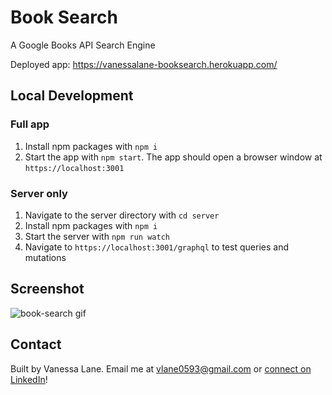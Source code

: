 # Book Search
A Google Books API Search Engine

Deployed app: https://vanessalane-booksearch.herokuapp.com/

## Local Development
### Full app
1. Install npm packages with `npm i`
2. Start the app with `npm start`. The app should open a browser window at `https://localhost:3001` 

### Server only
1. Navigate to the server directory with `cd server`
2. Install npm packages with `npm i`
3. Start the server with `npm run watch`
4. Navigate to `https://localhost:3001/graphql` to test queries and mutations

## Screenshot
![book-search gif](https://github.com/vanessalane/book-search/blob/main/book-search.gif)

## Contact
Built by Vanessa Lane. Email me at vlane0593@gmail.com or [connect on LinkedIn](https://www.linkedin.com/in/vanessa-lane)!
